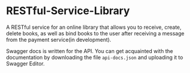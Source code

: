 # RESTful-Service-Library

A RESTful service for an online library that allows you to receive, create, delete books, as well as bind books to the user after receiving a message from the payment service(in development).

Swagger docs is  written for the API. You can get acquainted with the documentation by downloading the file  `api-docs.json` and uploading it to Swagger Editor.
